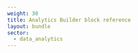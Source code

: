 ```yaml
---
weight: 30
title: Analytics Builder block reference
layout: bundle
sector:
  - data_analytics
---
```

